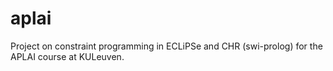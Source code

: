 aplai
=====

Project on constraint programming in ECLiPSe and CHR (swi-prolog) for the APLAI course at KULeuven.
